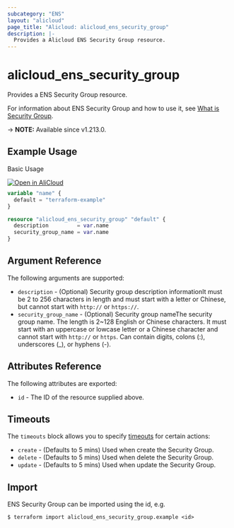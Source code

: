 ```yaml
---
subcategory: "ENS"
layout: "alicloud"
page_title: "Alicloud: alicloud_ens_security_group"
description: |-
  Provides a Alicloud ENS Security Group resource.
---
```


# alicloud_ens_security_group

Provides a ENS Security Group resource. 

For information about ENS Security Group and how to use it, see [What is Security Group](https://www.alibabacloud.com/help/en/ens/developer-reference/api-createsnapshot).

-> **NOTE:** Available since v1.213.0.

## Example Usage

Basic Usage

<div style="display: block;margin-bottom: 40px;"><div class="oics-button" style="float: right;position: absolute;margin-bottom: 10px;">
  <a href="https://api.aliyun.com/terraform?resource=alicloud_ens_security_group&exampleId=b5a40fc7-1e42-e096-f7a2-0e286603674b1fd46a98&activeTab=example&spm=docs.r.ens_security_group.0.b5a40fc71e&intl_lang=EN_US" target="_blank">
    <img alt="Open in AliCloud" src="https://img.alicdn.com/imgextra/i1/O1CN01hjjqXv1uYUlY56FyX_!!6000000006049-55-tps-254-36.svg" style="max-height: 44px; max-width: 100%;">
  </a>
</div></div>

```terraform
variable "name" {
  default = "terraform-example"
}

resource "alicloud_ens_security_group" "default" {
  description         = var.name
  security_group_name = var.name
}
```

## Argument Reference

The following arguments are supported:
* `description` - (Optional) Security group description informationIt must be 2 to 256 characters in length and must start with a letter or Chinese, but cannot start with `http://` or `https://`.
* `security_group_name` - (Optional) Security group nameThe security group name. The length is 2~128 English or Chinese characters. It must start with an uppercase or lowcase letter or a Chinese character and cannot start with `http://` or `https`. Can contain digits, colons (:), underscores (_), or hyphens (-).

## Attributes Reference

The following attributes are exported:
* `id` - The ID of the resource supplied above.

## Timeouts

The `timeouts` block allows you to specify [timeouts](https://www.terraform.io/docs/configuration-0-11/resources.html#timeouts) for certain actions:
* `create` - (Defaults to 5 mins) Used when create the Security Group.
* `delete` - (Defaults to 5 mins) Used when delete the Security Group.
* `update` - (Defaults to 5 mins) Used when update the Security Group.

## Import

ENS Security Group can be imported using the id, e.g.

```shell
$ terraform import alicloud_ens_security_group.example <id>
```